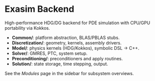 # Exasim Backend

High-performance HDG/DG backend for PDE simulation with CPU/GPU portability via Kokkos.

- **Common/**: platform abstraction, BLAS/PBLAS stubs.
- **Discretization/**: geometry, kernels, assembly drivers.
- **Model/**: physics kernels (HDG/Kokkos), symbolic DSL → C++.
- **Solver/**: GMRES, PTC, system setup.
- **Preconditioning/**: preconditioners and apply routines.
- **Solution/**: state storage, time stepping, output.

See the *Modules* page in the sidebar for subsystem overviews.